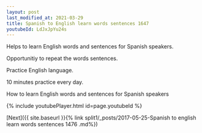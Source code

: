 ```yaml
---
layout: post
last_modified_at: 2021-03-29
title: Spanish to English learn words sentences 1647 
youtubeId: LdJxJpYu24s
---
```

 
 
Helps to learn English words and sentences for Spanish speakers.

Opportunitiy to repeat the words sentences. 

Practice English language. 
 
10 minutes practice every day. 
 
How to learn English words and sentences for Spanish speakers 
 
{% include youtubePlayer.html id=page.youtubeId %}
 
 
[Next]({{ site.baseurl }}{% link  split1/_posts/2017-05-25-Spanish to english learn words sentences 1476 .md%})
 
